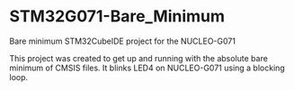# STM32G071-Bare_Minimum
Bare minimum STM32CubeIDE project for the NUCLEO-G071

This project was created to get up and running with the absolute bare minimum of CMSIS files.
It blinks LED4 on NUCLEO-G071 using a blocking loop.
